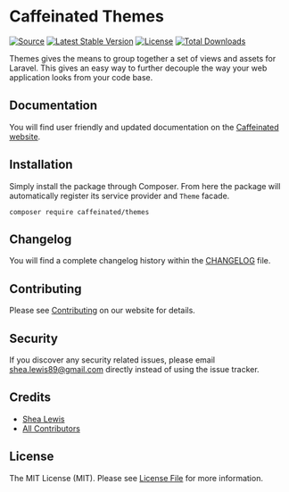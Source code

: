# Caffeinated Themes
[![Source](https://img.shields.io/badge/source-caffeinated/themes-blue.svg?style=flat-square)](https://github.com/caffeinated/themes)
[![Latest Stable Version](https://poser.pugx.org/caffeinated/themes/v/stable?format=flat-square)](https://packagist.org/packages/caffeinated/themes)
[![License](https://img.shields.io/badge/license-MIT-brightgreen.svg?style=flat-square)](https://tldrlegal.com/license/mit-license)
[![Total Downloads](https://img.shields.io/packagist/dt/caffeinated/themes.svg?style=flat-square)](https://packagist.org/packages/caffeinated/themes)

Themes gives the means to group together a set of views and assets for Laravel. This gives an easy way to further decouple the way your web application looks from your code base.

## Documentation
You will find user friendly and updated documentation on the [Caffeinated website](https://caffeinatedpackages.com/guide/packages/themes.html).

## Installation
Simply install the package through Composer. From here the package will automatically register its service provider and `Theme` facade.

```
composer require caffeinated/themes
```

## Changelog
You will find a complete changelog history within the [CHANGELOG](CHANGELOG.md) file.

## Contributing
Please see [Contributing](https://caffeinatedpackages.com/guide/contributing.html) on our website for details.

## Security
If you discover any security related issues, please email shea.lewis89@gmail.com directly instead of using the issue tracker.

## Credits
- [Shea Lewis](https://github.com/kaidesu)
- [All Contributors](../../contributors)

## License
The MIT License (MIT). Please see [License File](LICENSE.md) for more information.
